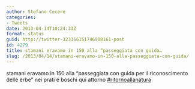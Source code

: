 ```yaml
---
author: Stefano Cecere
categories:
- Tweets
date: 2013-04-14T10:24:33Z
format: status
guid: http://twitter-323366151746908161-post
id: 4279
title: stamani eravamo in 150 alla “passeggiata con guida…
slug: /2013/04/14/stamani-eravamo-in-150-alla-passeggiata-con-guida/
---
```


stamani eravamo in 150 alla “passeggiata con guida per il riconoscimento delle erbe” nei prati e boschi qui attorno [#ritornoallanatura](http://twitter.com/search?q=%23ritornoallanatura)